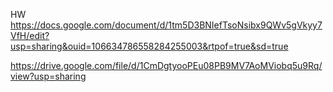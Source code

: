 HW https://docs.google.com/document/d/1tm5D3BNIefTsoNsibx9QWv5gVkyy7VfH/edit?usp=sharing&ouid=106634786558284255003&rtpof=true&sd=true

https://drive.google.com/file/d/1CmDgtyooPEu08PB9MV7AoMViobq5u9Rq/view?usp=sharing
